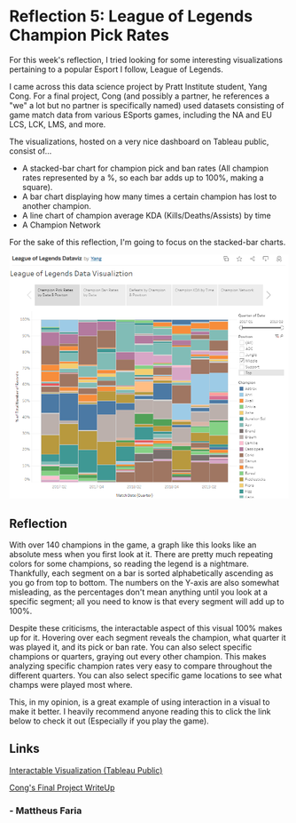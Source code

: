 <h1> Reflection 5: League of Legends Champion Pick Rates </h1>

For this week's reflection, I tried looking for some interesting visualizations pertaining to a popular Esport I follow, League of Legends.

I came across this data science project by Pratt Institute student, Yang Cong. For a final project, Cong (and possibly a partner, he references a "we" a lot but no partner is specifically named) used datasets consisting of game match data from various ESports games, including the NA and EU LCS, LCK, LMS, and more.

The visualizations, hosted on a very nice dashboard on Tableau public, consist of...
<ul>
  <li>A stacked-bar chart for champion pick and ban rates (All champion rates represented by a %, so each bar adds up to 100%, making a square).</li>
  <li>A bar chart displaying how many times a certain champion has lost to another champion.</li>
  <li>A line chart of champion average KDA (Kills/Deaths/Assists) by time</li>
  <li>A Champion Network</li>
</ul>
For the sake of this reflection, I'm going to focus on the stacked-bar charts.

![alt text](https://github.com/MFaria27/reflections/blob/master/Images/League%20Pick%20Rates.PNG?raw=true)

<h2> Reflection </h2>

With over 140 champions in the game, a graph like this looks like an absolute mess when you first look at it. There are pretty much repeating colors for some champions, so reading the legend is a nightmare. Thankfully, each segment on a bar is sorted alphabetically ascending as you go from top to bottom. The numbers on the Y-axis are also somewhat misleading, as the percentages don't mean anything until you look at a specific segment; all you need to know is that every segment will add up to 100%.

Despite these criticisms, the interactable aspect of this visual 100% makes up for it. Hovering over each segment reveals the champion, what quarter it was played it, and its pick or ban rate. You can also select specific champions or quarters, graying out every other champion. This makes analyzing specific champion rates very easy to compare throughout the different quarters. You can also select specific game locations to see what champs were played most where.

This, in my opinion, is a great example of using interaction in a visual to make it better. I heavily recommend anyone reading this to click the link below to check it out (Especially if you play the game).

<h2> Links </h2>
<a href="https://public.tableau.com/app/profile/yang3651/viz/LeagueofLegendsDataviz/LeagueofLegendsDataVisualization">Interactable Visualization (Tableau Public)</a>

<a href="https://studentwork.prattsi.org/infovis/projects/league-of-legends-data-visualization/">Cong's Final Project WriteUp</a>

<h3> - Mattheus Faria </h3>
